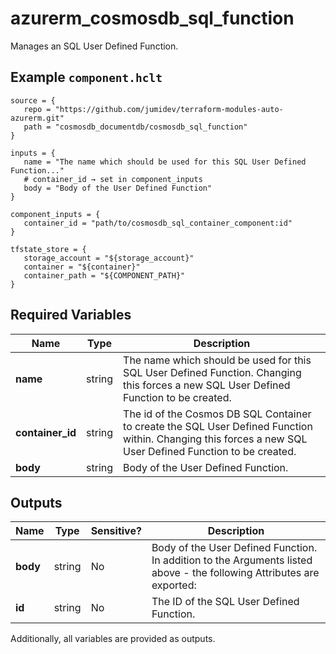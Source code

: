 # azurerm_cosmosdb_sql_function

Manages an SQL User Defined Function.

## Example `component.hclt`

```hcl
source = {
   repo = "https://github.com/jumidev/terraform-modules-auto-azurerm.git"   
   path = "cosmosdb_documentdb/cosmosdb_sql_function"   
}

inputs = {
   name = "The name which should be used for this SQL User Defined Function..."   
   # container_id → set in component_inputs
   body = "Body of the User Defined Function"   
}

component_inputs = {
   container_id = "path/to/cosmosdb_sql_container_component:id"   
}

tfstate_store = {
   storage_account = "${storage_account}"   
   container = "${container}"   
   container_path = "${COMPONENT_PATH}"   
}

```

## Required Variables

| Name | Type |  Description |
| ---- | --------- |  ----------- |
| **name** | string |  The name which should be used for this SQL User Defined Function. Changing this forces a new SQL User Defined Function to be created. | 
| **container_id** | string |  The id of the Cosmos DB SQL Container to create the SQL User Defined Function within. Changing this forces a new SQL User Defined Function to be created. | 
| **body** | string |  Body of the User Defined Function. | 



## Outputs

| Name | Type | Sensitive? | Description |
| ---- | ---- | --------- | --------- |
| **body** | string | No  | Body of the User Defined Function. In addition to the Arguments listed above - the following Attributes are exported: | 
| **id** | string | No  | The ID of the SQL User Defined Function. | 

Additionally, all variables are provided as outputs.
